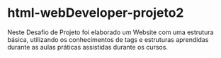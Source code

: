 # html-webDeveloper-projeto2

Neste Desafio de Projeto foi elaborado um Website com uma estrutura básica, utilizando os conhecimentos de tags e estruturas aprendidas durante as aulas práticas assistidas durante os cursos.

